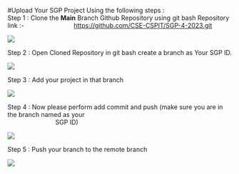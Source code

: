 
#Upload Your SGP Project Using the following steps : 
<br>
Step 1 : Clone the **Main** Branch Github Repository using git bash Repository link :- 
`               `<https://github.com/CSE-CSPIT/SGP-4-2023.git>

![](Aspose.Words.0a03ed38-145c-4346-b240-97155147e2f1.001.png)

Step 2 : Open Cloned Repository in git bash create a branch as Your SGP ID.

![](Aspose.Words.0a03ed38-145c-4346-b240-97155147e2f1.002.png)



Step 3 : Add your project in that branch 

![](Aspose.Words.0a03ed38-145c-4346-b240-97155147e2f1.003.png)

Step 4 : Now please perform add commit and push (make sure you are in the branch named as your  
`               `SGP ID)

![](Aspose.Words.0a03ed38-145c-4346-b240-97155147e2f1.004.png)

Step 5 : Push your branch to the remote branch

![](Aspose.Words.0a03ed38-145c-4346-b240-97155147e2f1.005.png)
